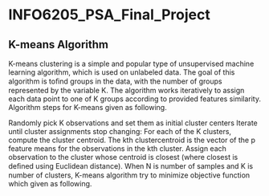 # INFO6205_PSA_Final_Project

## K-means Algorithm

K-means clustering is a simple and popular type of unsupervised machine learning algorithm, which is used on unlabeled data. The goal of this algorithm is toﬁnd groups in the data, with the number of groups represented by the variable K. The algorithm works iteratively to assign each data point to one of K groups according to provided features similarity. Algorithm steps for K-means given as following.

Randomly pick K observations and set them as initial cluster centers
Iterate until cluster assignments stop changing:
For each of the K clusters, compute the cluster centroid. The kth clustercentroid is the vector of the p feature means for the observations in the kth cluster.
Assign each observation to the cluster whose centroid is closest (where closest is deﬁned using Euclidean distance).
When N is number of samples and K is number of clusters, K-means algorithm try to minimize objective function which given as following.


